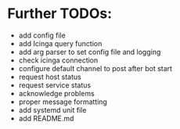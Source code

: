 # Further TODOs:

* add config file
* add Icinga query function
* add arg parser to set config file and logging
* check icinga connection
* configure default channel to post after bot start
* request host status
* request service status
* acknowledge problems
* proper message formatting
* add systemd unit file
* add README.md
